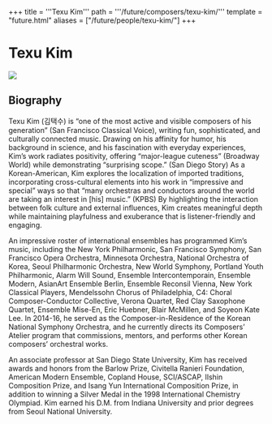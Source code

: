 +++
title = '''Texu Kim'''
path = '''/future/composers/texu-kim/'''
template = "future.html"
aliases = ["/future/people/texu-kim/"]
+++

<h1>Texu Kim</h1>

<img class="speaker-photo" src="https://custom.cvent.com/C3A4539B19F74ABCB6FCE437F6BC0A74/files/event/910aaf2914d44586a56fbd0b3b2c31c0/a50d223b539f440a872c86420c2c00ae.jpg">
<h2>Biography</h2>
<p>Texu Kim (김택수) is “one of the most active and visible composers of his generation” (San Francisco Classical Voice), writing fun, sophisticated, and culturally connected music. Drawing on his affinity for humor, his background in science, and his fascination with everyday experiences, Kim’s work radiates positivity, offering “major-league cuteness” (Broadway World) while demonstrating “surprising scope.” (San Diego Story) As a Korean-American, Kim explores the localization of imported traditions, incorporating cross-cultural elements into his work in “impressive and special” ways so that “many orchestras and conductors around the world are taking an interest in [his] music.” (KPBS) By highlighting the interaction between folk culture and external influences, Kim creates meaningful depth while maintaining playfulness and exuberance that is listener-friendly and engaging.

An impressive roster of international ensembles has programmed Kim’s music, including the New York Philharmonic, San Francisco Symphony, San Francisco Opera Orchestra, Minnesota Orchestra, National Orchestra of Korea, Seoul Philharmonic Orchestra, New World Symphony, Portland Youth Philharmonic, Alarm Will Sound, Ensemble Intercontemporain, Ensemble Modern, AsianArt Ensemble Berlin, Ensemble Reconsil Vienna, New York Classical Players, Mendelssohn Chorus of Philadelphia, C4: Choral Composer-Conductor Collective, Verona Quartet, Red Clay Saxophone Quartet, Ensemble Mise-En, Eric Huebner, Blair McMillen, and Soyeon Kate Lee. In 2014-16, he served as the Composer-in-Residence of the Korean National Symphony Orchestra, and he currently directs its Composers’ Atelier program that commissions, mentors, and performs other Korean composers’ orchestral works.

An associate professor at San Diego State University, Kim has received awards and honors from the Barlow Prize, Civitella Ranieri Foundation, American Modern Ensemble, Copland House, SCI/ASCAP, Ilshin Composition Prize, and Isang Yun International Composition Prize, in addition to winning a Silver Medal in the 1998 International Chemistry Olympiad. Kim earned his D.M. from Indiana University and prior degrees from Seoul National University.</p>

